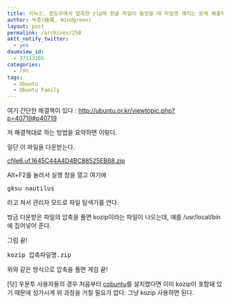 ```yaml
---
title: 리눅스, 윈도우에서 압축한 zip에 한글 파일이 들었을 때 파일명 깨지는 문제 해결하기
author: 녹풍(綠風, Windgreen)
layout: post
permalink: /archives/250
aktt_notify_twitter:
  - yes
daumview_id:
  - 37113165
categories:
  - 기타
tags:
  - Ubuntu
  - Ubuntu Family
---
```

여기 간단한 해결책이 있다 : <a href="http://ubuntu.or.kr/viewtopic.php?p=40719#p40719" target="_blank">http://ubuntu.or.kr/viewtopic.php?p=40719#p40719</a>

저 해결책대로 하는 방법을 요약하면 이렇다.

일단 이 파일을 다운받는다.

<a href="http://dl.dropboxusercontent.com/u/15546257/blog/mytory/old-images/1/cfile6.uf.1645C44A4D4BC88525EB68.zip" class="aligncenter" />cfile6.uf.1645C44A4D4BC88525EB68.zip</a>

Alt+F2를 눌러서 실행 창을 열고 여기에

<pre class="brush:plain">gksu nautilus</pre>

라고 쳐서 관리자 모드로 파일 탐색기를 연다.

방금 다운받은 파일의 압축을 풀면 kozip이라는 파일이 나오는데, 얘를 /usr/local/bin 에 집어넣어 준다.

그럼 끝!

<pre class="brush:plain">kozip 압축파일명.zip</pre>

위와 같은 방식으로 압축을 풀면 게임 끝!

[덧] 우분투 사용자들의 경우 처음부터 <a href="http://ubuntu.or.kr/viewtopic.php?p=48979" target="_blank">cobuntu</a>를 설치했다면 이미 kozip이 포함돼 있기 때문에 성가시게 위 과정을 거칠 필요가 없다. 그냥 kozip 사용하면 된다.